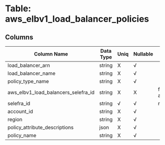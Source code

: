 # Table: aws_elbv1_load_balancer_policies

## Columns 

|  Column Name   |  Data Type  | Uniq | Nullable | Description | 
|  ----  | ----  | ----  | ----  | ---- | 
| load_balancer_arn | string | X | √ |  | 
| load_balancer_name | string | X | √ |  | 
| policy_type_name | string | X | √ |  | 
| aws_elbv1_load_balancers_selefra_id | string | X | X | fk to aws_elbv1_load_balancers.selefra_id | 
| selefra_id | string | √ | √ | random id | 
| account_id | string | X | √ |  | 
| region | string | X | √ |  | 
| policy_attribute_descriptions | json | X | √ |  | 
| policy_name | string | X | √ |  | 


